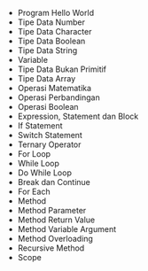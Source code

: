 - Program Hello World
- Tipe Data Number
- Tipe Data Character
- Tipe Data Boolean
- Tipe Data String
- Variable
- Tipe Data Bukan Primitif
- Tipe Data Array
- Operasi Matematika
- Operasi Perbandingan
- Operasi Boolean
- Expression, Statement dan Block
- If Statement
- Switch Statement
- Ternary Operator
- For Loop
- While Loop
- Do While Loop
- Break dan Continue
- For Each
- Method
- Method Parameter
- Method Return Value
- Method Variable Argument
- Method Overloading
- Recursive Method
- Scope